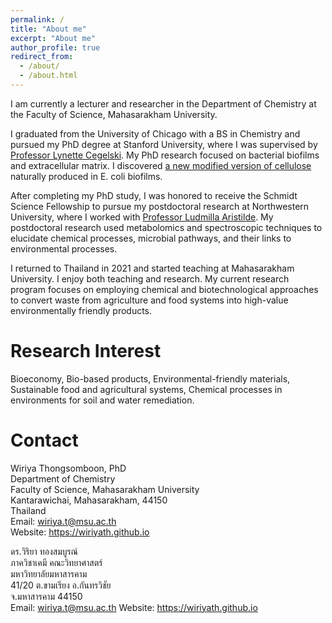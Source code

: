 ```yaml
---
permalink: /
title: "About me"
excerpt: "About me"
author_profile: true
redirect_from: 
  - /about/
  - /about.html
---
```


I am currently a lecturer and researcher in the Department of Chemistry at the Faculty of Science, Mahasarakham University.

I graduated from the University of Chicago with a BS in Chemistry and pursued my PhD degree at Stanford University, where I was supervised by [Professor Lynette Cegelski](https://www.cegelskilab.com/). My PhD research focused on bacterial biofilms and extracellular matrix. I discovered [a new modified version of cellulose](https://www.science.org/doi/10.1126/science.aao4096) naturally produced in E. coli biofilms.

After completing my PhD study, I was honored to receive the Schmidt Science Fellowship to pursue my postdoctoral research at Northwestern University, where I worked with [Professor Ludmilla Aristilde](https://aristilde.northwestern.edu/). My postdoctoral research used metabolomics and spectroscopic techniques to elucidate chemical processes, microbial pathways, and their links to environmental processes.

I returned to Thailand in 2021 and started teaching at Mahasarakham University. I enjoy both teaching and research. My current research program focuses on employing chemical and biotechnological approaches to convert waste from agriculture and food systems into high-value environmentally friendly products.

Research Interest
======
Bioeconomy, Bio-based products, Environmental-friendly materials, Sustainable food and agricultural systems, Chemical processes in environments for soil and water remediation.



Contact
======
Wiriya Thongsomboon, PhD\
Department of Chemistry\
Faculty of Science, Mahasarakham University\
Kantarawichai, Mahasarakham, 44150\
Thailand\
Email: wiriya.t@msu.ac.th \
Website: https://wiriyath.github.io 

ดร.วิริยา ทองสมบูรณ์\
ภาควิชาเคมี คณะวิทยาศาสตร์\
มหาวิทยาลัยมหาสารคาม\
41/20 ต.ขามเรียง อ.กันทรวิชัย \
จ.มหาสารคาม 44150\
Email: wiriya.t@msu.ac.th
Website: https://wiriyath.github.io

